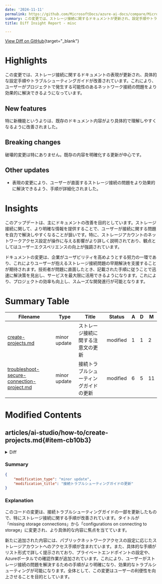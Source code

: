 ```yaml
---
date: '2024-11-11'
permalink: https://github.com/MicrosoftDocs/azure-ai-docs/compare/MicrosoftDocs:e12bec9...MicrosoftDocs:6042051
summary: この変更では、ストレージ接続に関するドキュメントが更新され、設定手順やトラブルシューティングガイドが改善されました。これにより、ユーザーがネットワーク接続の問題を効果的に解決できるようになっています。主に既存の情報が具体的で理解しやすくなったことが強調され、破壊的な変更はありません。全体として、このアップデートはユーザビリティの向上を目指し、ストレージ接続問題の早期解決を支援することが期待されています。
title: Diff Insight Report - misc

---
```


[View Diff on GitHub](https://github.com/MicrosoftDocs/azure-ai-docs/compare/MicrosoftDocs:e12bec9...MicrosoftDocs:6042051){target="_blank"}

# Highlights
この変更では、ストレージ接続に関するドキュメントの表現が更新され、具体的な設定手順やトラブルシューティングガイドが改善されています。これにより、ユーザーがプロジェクトで発生する可能性のあるネットワーク接続の問題をより効果的に解決できるようになっています。

## New features
特に新機能というよりは、既存のドキュメント内容がより具体的で理解しやすくなるように改善されました。

## Breaking changes
破壊的変更は特にありません。既存の内容を明確化する更新が中心です。

## Other updates
- 表現の変更により、ユーザーが直面するストレージ接続の問題をより効果的に解決できるよう、手順が詳細化されました。

# Insights
このアップデートは、主にドキュメントの改善を目的としています。ストレージ接続に関して、より明確な情報を提供することで、ユーザーが接続に関する問題を自力で解決しやすくなることが狙いです。特に、ストレージアカウントのネットワークアクセス設定が操作に与える影響がより詳しく説明されており、観点としてはユーザーエクスペリエンスの向上が強調されています。

ドキュメントの変更は、企業がユーザビリティを高めようとする努力の一環であり、これによりユーザーが抱えるストレージ接続問題の早期解決を支援することが期待されます。技術者が問題に直面したとき、記載された手順に従うことで迅速に解決策を見出し、サービスを最大限に活用できるようになります。これにより、プロジェクトの効率も向上し、スムーズな開発進行が可能となります。

# Summary Table
|  Filename  | Type |    Title    | Status | A  | D  | M  |
|------------|------|-------------|--------|----|----|----|
| [create-projects.md](#item-cb10b3) | minor update | ストレージ接続に関する注意文の更新 | modified | 1 | 1 | 2 | 
| [troubleshoot-secure-connection-project.md](#item-32d5c4) | minor update | 接続トラブルシューティングガイドの更新 | modified | 6 | 5 | 11 | 


# Modified Contents
## articles/ai-studio/how-to/create-projects.md{#item-cb10b3}

<details>
<summary>Diff</summary>
````diff
@@ -126,7 +126,7 @@ In addition, a number of resources are only accessible by users in your project
    | workspacefilestore | {project-GUID}-code | Hosts files created on your compute and using prompt flow |
 
 > [!NOTE]
-> Storage connections are not created directly with the project when your storage account has public network access set to disabled. These are created instead when a first user accesses AI Studio over a private network connection. [Troubleshoot storage connections](troubleshoot-secure-connection-project.md#troubleshoot-missing-storage-connections)
+> Storage connections are not created directly with the project when your storage account has public network access set to disabled. These are created instead when a first user accesses AI Studio over a private network connection. [Troubleshoot storage connections](troubleshoot-secure-connection-project.md#troubleshoot-configurations-on-connecting-to-storage)
 
 ## Related content
 
````
</details>

### Summary

```json
{
    "modification_type": "minor update",
    "modification_title": "ストレージ接続に関する注意文の更新"
}
```

### Explanation
このコードの変更は、ストレージ接続に関する注意文の修正を含むマイナーなアップデートです。具体的には、元の文から「missing storage connections」という表現が「configurations on connecting to storage」という表現に変更されました。これにより、ストレージ接続の問題をトラブルシューティングする際のガイドラインがより明確になり、ユーザーがアクセスする際のネットワーク接続に関連する設定について、より適切な情報が提供されることを意図しています。この変更は、プロジェクトのストレージアカウントがパブリックネットワークアクセスが無効にされている場合の挙動に関する注意を強調しています。

## articles/ai-studio/how-to/troubleshoot-secure-connection-project.md{#item-32d5c4}

<details>
<summary>Diff</summary>
````diff
@@ -123,13 +123,14 @@ If you use a proxy, it may prevent communication with a secured project. To test
 * Configure your proxy server to forward DNS requests to Azure DNS.
 * Ensure that the proxy allows connections to AML APIs, such as "*.\<region\>.api.azureml.ms" and "*.instances.azureml.ms"
 
-## Troubleshoot missing storage connections
+## Troubleshoot configurations on connecting to storage
 
 When you create a project, a number of connections to Azure storage are auto-created for data upload scenarios and artifact storage including prompt flow. When your hub's associated Azure Storage account is having public network access set to 'Disabled', there may be a delay in these storage connections to be created. 
 
 Try the following steps to troubleshoot:
-
 1. In Azure Portal, check the network settings of the storage account that is associated to your hub.
-1. Review your internet connection, and make sure you are using a private connection that is allowed by your storage account.
-1. Navigate to AI Studio > your project > project settings. 
-1. Refresh the page. A number of connections should be created including 'workspaceblobstore'.
+  * If public network access is set to __Enabled from selected virtual networks and IP addresses__, ensure the correct IP address ranges are added to access your storage account.
+  * If public network access is set to __Disabled__, ensure you have a private endpoint configured from your Azure virtual network to your storage account with Target sub-resource as blob. In addition, you must grant the [Reader](/azure/role-based-access-control/built-in-roles#reader) role for the storage account private endpoint to the managed identity.
+2. In Azure Portal, navigate to your AI Studio hub. Ensure the managed virtual network is provisioned and the outbound private endpoint to blob storage is Active. For more on provisioning the managed virtual network, see [How to configure a managed network for Azure AI Studio hubs](configure-managed-network.md).
+3. Navigate to AI Studio > your project > project settings. 
+4. Refresh the page. A number of connections should be created including 'workspaceblobstore'.
````
</details>

### Summary

```json
{
    "modification_type": "minor update",
    "modification_title": "接続トラブルシューティングガイドの更新"
}
```

### Explanation
このコードの変更は、接続トラブルシューティングガイドの一部を更新したもので、特にストレージ接続に関する手順が改善されています。タイトルが「missing storage connections」から「configurations on connecting to storage」に変更され、より具体的な内容に焦点を当てています。

新たに追加された内容には、パブリックネットワークアクセスの設定に応じたストレージアカウントへのアクセス手順が含まれています。また、具体的な手順がリスト形式で詳しく提示されており、プライベートエンドポイントの設定や、Azureポータルでの確認作業が追加されています。これにより、ユーザーがストレージ接続の問題を解決するための手順がより明確になり、効果的なトラブルシューティングが可能になります。全体として、この変更はユーザーの利便性を向上させることを目的としています。



